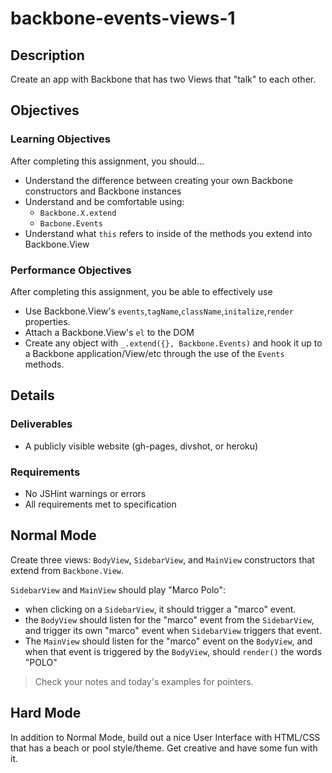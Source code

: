 # backbone-events-views-1

## Description

Create an app with Backbone that has two Views that "talk" to each other.

## Objectives

### Learning Objectives

After completing this assignment, you should…

* Understand the difference between creating your own Backbone constructors and Backbone instances
* Understand and be comfortable using:
    - `Backbone.X.extend`
    - `Bacbone.Events`
* Understand what `this` refers to inside of the methods you extend into Backbone.View

### Performance Objectives

After completing this assignment, you be able to effectively use

* Use Backbone.View's `events`,`tagName`,`className`,`initalize`,`render` properties.
* Attach a Backbone.View's `el` to the DOM
* Create any object with `_.extend({}, Backbone.Events)` and hook it up to a Backbone application/View/etc through the use of the `Events` methods.

## Details

### Deliverables

* A publicly visible website (gh-pages, divshot, or heroku)

### Requirements

* No JSHint warnings or errors
* All requirements met to specification

## Normal Mode

Create three views: `BodyView`, `SidebarView`, and `MainView` constructors that extend from `Backbone.View`.

`SidebarView` and `MainView` should play "Marco Polo":

- when clicking on a `SidebarView`, it should trigger a "marco" event.
- the `BodyView` should listen for the "marco" event from the `SidebarView`, and trigger its own "marco" event when `SidebarView` triggers that event.
- The `MainView` should listen for the "marco" event on the `BodyView`, and when that event is triggered by the `BodyView`, should `render()` the words "POLO"

> Check your notes and today's examples for pointers.
            
## Hard Mode

In addition to Normal Mode, build out a nice User Interface with HTML/CSS that has a beach or pool style/theme. Get creative and have some fun with it.

<!-- 
            
## Nightmare Mode
Nightmare Mode description
            


## Notes

Notes go here...

## Additional Resources

* Read []()
 -->